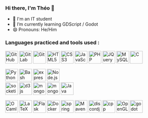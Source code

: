### Hi there, I'm Théo 👋


- :cherry_blossom: I'm an IT student
- :seedling: I’m currently learning GDScript / Godot
- :smile: Pronouns: He/Him

### Languages practiced and tools used :
[<img src="https://cdn.jsdelivr.net/gh/devicons/devicon@latest/icons/github/github-original.svg" width=40 alt="GitHub" />](#)
[<img src="https://cdn.jsdelivr.net/gh/devicons/devicon@latest/icons/gitlab/gitlab-original.svg" width=40 alt="GitLab" />](#)
[<img src="https://cdn.jsdelivr.net/gh/devicons/devicon/icons/git/git-original.svg" width=40 alt="Git" />](#)
[<img src="https://cdn.jsdelivr.net/gh/devicons/devicon/icons/html5/html5-original.svg" width=40 alt="HTML5" />](#)
[<img src="https://cdn.jsdelivr.net/gh/devicons/devicon/icons/css3/css3-original.svg" width=40 alt="CSS3" />](#)
[<img src="https://cdn.jsdelivr.net/gh/devicons/devicon/icons/javascript/javascript-original.svg" width=40 alt="JavaScript" />](#)
[<img src="https://cdn.jsdelivr.net/gh/devicons/devicon/icons/php/php-original.svg" width=40 alt="PHP" />](#)
[<img src="https://cdn.jsdelivr.net/gh/devicons/devicon/icons/jquery/jquery-original.svg" width=40 alt="JQuery" />](#)
[<img src="https://cdn.jsdelivr.net/gh/devicons/devicon/icons/mysql/mysql-original.svg" width=40 alt="MySQL" />](#)
[<img src="https://cdn.jsdelivr.net/gh/devicons/devicon/icons/c/c-original.svg" width=40 alt="C" />](#)

[<img src="https://cdn.jsdelivr.net/gh/devicons/devicon/icons/python/python-original.svg" width=40 alt="Python" />](#)
[<img src="https://cdn.jsdelivr.net/gh/devicons/devicon/icons/bash/bash-original.svg" width=40 alt="Bash" />](#)
[<img src="https://cdn.jsdelivr.net/gh/devicons/devicon/icons/express/express-original.svg" width=40 alt="express "/>](#)
[<img src="https://cdn.jsdelivr.net/gh/devicons/devicon/icons/nodejs/nodejs-original.svg" width=40 alt="Node.js" />](#)  
[<img src="https://cdn.jsdelivr.net/gh/devicons/devicon/icons/socketio/socketio-original.svg" width=40 alt="socketio" />](#)
[<img src="https://cdn.jsdelivr.net/gh/devicons/devicon/icons/d3js/d3js-original.svg" width=40 alt="d3js" />](#)
[<img src="https://cdn.jsdelivr.net/gh/devicons/devicon@latest/icons/mongodb/mongodb-original.svg" width=40 alt="mongoDB" />](#)
[<img src="https://cdn.jsdelivr.net/gh/devicons/devicon@latest/icons/mongoose/mongoose-original.svg" width=40 alt="mongoose" />](#)
[<img src="https://cdn.jsdelivr.net/gh/devicons/devicon/icons/java/java-original.svg" width=40 alt="Java" />](#)

[<img src="https://cdn.jsdelivr.net/gh/devicons/devicon/icons/ocaml/ocaml-original.svg" width=40 alt="OCaml" />](#)
[<img src="https://cdn.jsdelivr.net/gh/devicons/devicon/icons/latex/latex-original.svg" width=40 alt="LaTeX" />](#)
[<img src="https://cdn.jsdelivr.net/gh/devicons/devicon/icons/flask/flask-original.svg" width=40 alt="Flask" />](#)
[<img src="https://cdn.jsdelivr.net/gh/devicons/devicon/icons/docker/docker-original.svg" width=40 alt="Docker" />](#)
[<img src="https://cdn.jsdelivr.net/gh/devicons/devicon/icons/spring/spring-original.svg" width=40 alt="spring" />](#)
[<img src="https://cdn.jsdelivr.net/gh/devicons/devicon@latest/icons/maven/maven-original.svg" width=40 alt="Maven" />](#)
[<img src="https://cdn.jsdelivr.net/gh/devicons/devicon@latest/icons/discordjs/discordjs-original.svg" width=40 alt="discordjs" />](#)
[<img src="https://cdn.jsdelivr.net/gh/devicons/devicon@latest/icons/cplusplus/cplusplus-original.svg" width=40 alt="cpp" />](#)
[<img src="https://cdn.jsdelivr.net/gh/devicons/devicon@latest/icons/opengl/opengl-original.svg" width=40 alt="OpenGL" />](#)
[<img src="https://cdn.jsdelivr.net/gh/devicons/devicon@latest/icons/godot/godot-original.svg" width=40 alt="godot"/>](#)
          
          
          
          
          
          
